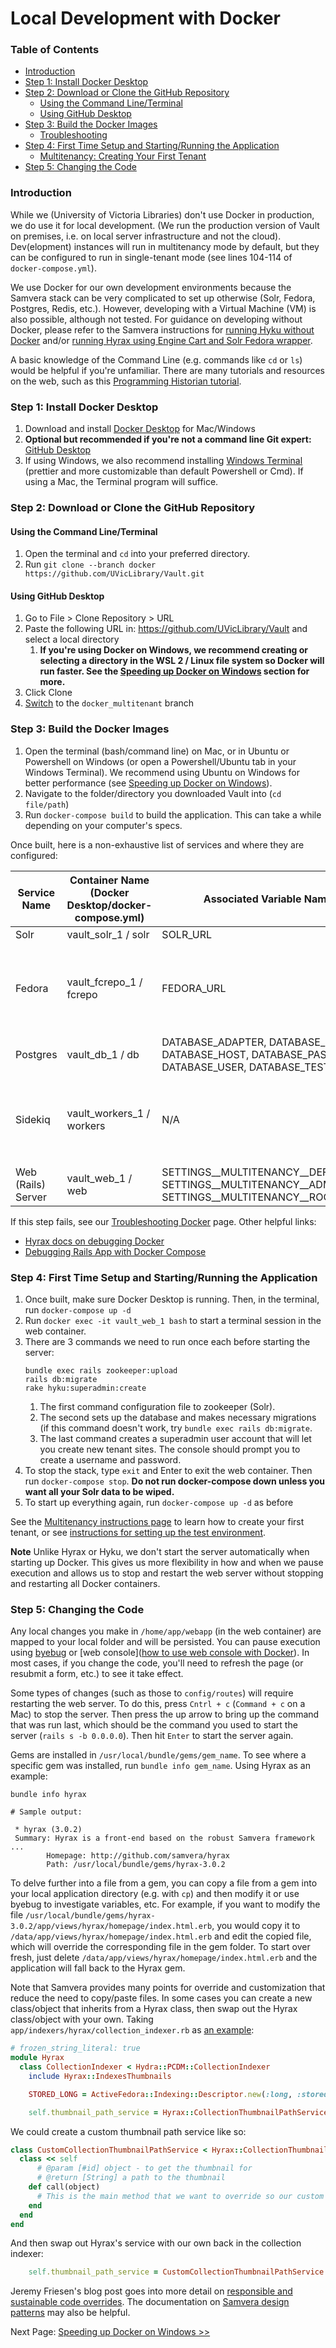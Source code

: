 # Local Development with Docker

### Table of Contents
* [Introduction](#introduction)
* [Step 1: Install Docker Desktop](#step-1-install-docker-desktop)
* [Step 2: Download or Clone the GitHub Repository](#step-2-download-or-clone-the-github-repository)
  * [Using the Command Line/Terminal](#using-the-command-lineterminal)
  * [Using GitHub Desktop](#using-github-desktop)
* [Step 3: Build the Docker Images](#step-3-build-the-docker-images)
  * [Troubleshooting](#troubleshooting)
* [Step 4: First Time Setup and Starting/Running the Application](#step-4-first-time-setup-and-startingrunning-the-application)
  * [Multitenancy: Creating Your First Tenant](./Multitenancy.md)
* [Step 5: Changing the Code](#step-5-changing-the-code)

### Introduction

While we (University of Victoria Libraries) don't use Docker in production, 
we do use it for local development. (We run the production version of Vault on premises, i.e. on local server infrastructure and not the cloud). Dev(elopment) instances will run in multitenancy mode by default, but they can be configured to run in single-tenant mode (see lines 104-114 of `docker-compose.yml`). 

We use Docker for our own development environments because the Samvera stack can be very complicated to set up otherwise 
(Solr, Fedora, Postgres, Redis, etc.). However, developing with a Virtual Machine (VM) is also possible, although not tested. 
For guidance on developing without Docker, please refer to the Samvera instructions for [running Hyku without Docker](https://github.com/samvera/hyku#with-out-docker) and/or [running Hyrax using Engine Cart and Solr Fedora wrapper](https://github.com/samvera/hyrax/wiki/Development-setup-using-Engine-Cart-and-Solr---Fedora-wrapper).

A basic knowledge of the Command Line (e.g. commands like `cd` 
or `ls`) would be helpful if you're unfamiliar. There are many tutorials and resources on the web, such as this
[Programming Historian tutorial](https://programminghistorian.org/en/lessons/intro-to-bash).

### Step 1: Install Docker Desktop

1. Download and install [Docker Desktop](https://www.docker.com/products/docker-desktop/) for Mac/Windows
2. **Optional but recommended if you're not a command line Git expert:** [GitHub Desktop](https://desktop.github.com/)
3. If using Windows, we also recommend installing [Windows Terminal](https://apps.microsoft.com/store/detail/windows-terminal/9N0DX20HK701) (prettier and more customizable than default Powershell or Cmd). If using a Mac, the Terminal program will suffice.

### Step 2: Download or Clone the GitHub Repository

#### Using the Command Line/Terminal

1. Open the terminal and `cd` into your preferred directory.
2. Run `git clone --branch docker https://github.com/UVicLibrary/Vault.git`

#### Using GitHub Desktop

1. Go to File > Clone Repository > URL
2. Paste the following URL in: https://github.com/UVicLibrary/Vault and select a local directory
    1. **If you're using Docker on Windows, we recommend creating or selecting a directory in the WSL 2 / Linux file system so Docker will run faster. See the [Speeding up Docker on Windows](./Speeding_up_Docker_on_Windows.md) section for more.**
3. Click Clone
4. [Switch](https://docs.github.com/en/desktop/contributing-and-collaborating-using-github-desktop/making-changes-in-a-branch/managing-branches#switching-between-branches) to the `docker_multitenant` branch

### Step 3: Build the Docker Images

1. Open the terminal (bash/command line) on Mac, or in Ubuntu or Powershell on Windows (or open a Powershell/Ubuntu tab in your 
Windows Terminal). We recommend using Ubuntu on Windows for better performance (see [Speeding up Docker on Windows](./Speeding_up_Docker_on_Windows.md)).
2. Navigate to the folder/directory you downloaded Vault into (`cd file/path`)
3. Run `docker-compose build` to build the application. This can take a while depending on your computer's specs.

Once built, here is a non-exhaustive list of services and where they are configured:

| Service Name | Container Name (Docker Desktop/docker-compose.yml) | Associated Variable Name(s) | Configured in | How/Where to Access in Browser |
|---|---|---|---|---|
| Solr | vault_solr_1 / solr | SOLR_URL | .env | localhost:8983 |
| Fedora | vault_fcrepo_1 / fcrepo | FEDORA_URL | .env | localhost, but the exact port number will vary. The easiest way to find it is to click the highlighted button below in Docker Desktop. |
| Postgres | vault_db_1 / db | DATABASE_ADAPTER, DATABASE_NAME, DATABASE_HOST, DATABASE_PASSWORD, DATABASE_USER, DATABASE_TEST_NAME | .env | N/A |
| Sidekiq | vault_workers_1 / workers | N/A | config/initializers/sidekiq.yml | <tenant name>.localhost:3000/sidekiq (You need to creat a tenant and add [one or more lines](https://github.com/UVicLibrary/Vault/blob/main/config/routes.rb#L134) to `config/routes.rb` before you can see this) |
| Web (Rails) Server | vault_web_1 / web | SETTINGS__MULTITENANCY__DEFAULT_HOST, SETTINGS__MULTITENANCY__ADMIN_HOST, SETTINGS__MULTITENANCY__ROOT_HOST | docker-compose.yml | localhost:3000, or <tenant name>.localhost:3000 |

If this step fails, see our [Troubleshooting Docker](./Troubleshooting.md) page. Other helpful links:
* [Hyrax docs on debugging Docker](https://github.com/samvera/hyrax/blob/main/CONTAINERS.md#debugging)
* [Debugging Rails App with Docker Compose](https://medium.com/gogox-technology/debugging-rails-app-with-docker-compose-39a3767962f4)

### Step 4: First Time Setup and Starting/Running the Application

1. Once built, make sure Docker Desktop is running. Then, in the terminal, run `docker-compose up -d`
2. Run `docker exec -it vault_web_1 bash` to start a terminal session in the web container.
3. There are 3 commands we need to run once each before starting the server: 
    ```
    bundle exec rails zookeeper:upload
    rails db:migrate
    rake hyku:superadmin:create
    ```
    1. The first command configuration file to zookeeper (Solr).
    2. The second sets up the database and makes necessary migrations (if this command doesn't work, try `bundle exec rails db:migrate`.
    3. The last command creates a superadmin user account that will let you create new tenant sites. The console should prompt you to create a username and password.
4. To stop the stack, type `exit` and Enter to exit the web container. Then run `docker-compose stop`. 
**Do not run docker-compose down unless you want all your Solr data to be wiped.**
5. To start up everything again, run `docker-compose up -d` as before

See the [Multitenancy instructions page](./Multitenancy.md) to learn how to create your first tenant, or see [instructions for setting up the test environment](./Multitenancy.md#set-up-testing-rspec).

**Note**
Unlike Hyrax or Hyku, we don't start the server automatically when starting up Docker. This gives us more 
flexibility in how and when we pause execution and allows us to stop and restart the web server without stopping and 
restarting all Docker containers.

### Step 5: Changing the Code

Any local changes you make in `/home/app/webapp` (in the web container) are mapped to your local folder and will be persisted. You 
can pause execution using [byebug](https://guides.rubyonrails.org/v5.1/debugging_rails_applications.html#debugging-with-the-byebug-gem) 
or [web console]([how to use web console with Docker](https://www.youtube.com/watch?v=XdWnDHjtNqM&t=197s)). 
In most cases, if you change the code, you'll need to refresh the page (or resubmit a form, etc.) to see it take effect.

Some types of changes (such as those to `config/routes`) will require restarting the web server. To do this, 
press `Cntrl + c` (`Command + c` on a Mac) to stop the server. Then press the up arrow to bring up the command that was 
run last, which should be the command you used to start the server (`rails s -b 0.0.0.0`). Then hit `Enter` to start 
the server again.

Gems are installed in `/usr/local/bundle/gems/gem_name`. To see where a specific gem was installed, run `bundle info gem_name`. 
Using Hyrax as an example:
```
bundle info hyrax

# Sample output:

 * hyrax (3.0.2)
 Summary: Hyrax is a front-end based on the robust Samvera framework ...
        Homepage: http://github.com/samvera/hyrax
        Path: /usr/local/bundle/gems/hyrax-3.0.2
```

To delve further into a file from a gem, you can copy a file from a gem into your local application directory (e.g. 
with `cp`) and then modify it or use byebug to investigate variables, etc. For example, if you want to modify the file 
`/usr/local/bundle/gems/hyrax-3.0.2/app/views/hyrax/homepage/index.html.erb`, you would copy it to 
`/data/app/views/hyrax/homepage/index.html.erb` and edit the copied file, which will override the corresponding file
in the gem folder. To start over fresh, just delete `/data/app/views/hyrax/homepage/index.html.erb` and the application 
will fall back to the Hyrax gem.

Note that Samvera provides many points for override and customization that reduce the need to copy/paste files. In some cases you can create a new class/object that inherits from a Hyrax class, then swap out the Hyrax 
class/object with your own. Taking `app/indexers/hyrax/collection_indexer.rb` as [an example](https://github.com/samvera/hyrax/blob/main/app/indexers/hyrax/collection_indexer.rb):

```ruby
# frozen_string_literal: true
module Hyrax
  class CollectionIndexer < Hydra::PCDM::CollectionIndexer
    include Hyrax::IndexesThumbnails

    STORED_LONG = ActiveFedora::Indexing::Descriptor.new(:long, :stored)

    self.thumbnail_path_service = Hyrax::CollectionThumbnailPathService
```

We could create a custom thumbnail path service like so:

```ruby
class CustomCollectionThumbnailPathService < Hyrax::CollectionThumbnailPathService
  class << self
      # @param [#id] object - to get the thumbnail for
      # @return [String] a path to the thumbnail
    def call(object)
      # This is the main method that we want to override so our custom code goes here...
    end
  end
end
```

And then swap out Hyrax's service with our own back in the collection indexer:

```ruby
    self.thumbnail_path_service = CustomCollectionThumbnailPathService
```

Jeremy Friesen's blog post goes into more detail on [responsible and sustainable code overrides](https://takeonrules.com/2023/03/26/responsible-and-sustainable-overrides-in-ruby-and-samvera-in-general/). 
The documentation on [Samvera design patterns](https://samvera.github.io/patterns-overview.html) may also be helpful.

Next Page: [Speeding up Docker on Windows >>](./Speeding_up_Docker_on_Windows.md)